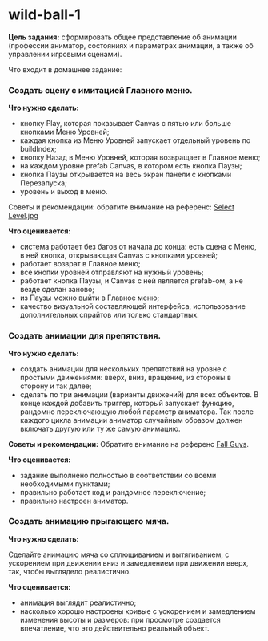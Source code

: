# wild-ball-1

**Цель задания:** сформировать общее представление об анимации (профессии аниматор, состояниях и параметрах анимации, а также об управлении игровыми сценами).



Что входит в домашнее задание:

### Создать сцену с имитацией Главного меню.

**Что нужно сделать:**

 - кнопку Play, которая показывает Canvas с пятью или больше кнопками Меню Уровней;
 - каждая кнопка из Меню Уровней запускает отдельный уровень по buildIndex;
 - кнопку Назад в Меню Уровней, которая возвращает в Главное меню;
 - на каждом уровне prefab Canvas, в котором есть кнопка Паузы;
 - кнопка Паузы открывается на весь экран панели с кнопками Перезапуска;
 - уровень и выход в меню.

Советы и рекомендации: обратите внимание на референс: [Select Level.jpg](https://i.pinimg.com/originals/4b/c3/da/4bc3da6fb7091f79845e7112cdd8f087.jpg)

**Что оценивается:**

 - система работает без багов от начала до конца: есть сцена с Меню, в ней кнопка, открывающая Canvas с кнопками уровней;
 - работает возврат в Главное меню;
 - все кнопки уровней отправляют на нужный уровень;
 - работает кнопка Паузы, и Canvas с ней является prefab-ом, а не везде сделан заново;
 - из Паузы можно выйти в Главное меню;
 - качество визуальной составляющей интерфейса, использование дополнительных спрайтов или только стандартных.

### Создать анимации для препятствия.

**Что нужно сделать:**

 - создать анимации для нескольких препятствий на уровне с простыми движениями: вверх, вниз, вращение, из стороны в сторону и так далее;
 - сделать по три анимации (варианты движений) для всех объектов. В конце каждой добавить триггер, который запускает функцию, рандомно переключающую любой параметр аниматора. Так после каждого цикла анимации аниматор случайным образом должен включать другую или ту же самую анимацию.


**Советы и рекомендации:** Обратите внимание на референс [Fall Guys](https://cdn.vox-cdn.com/thumbor/_jve3498FyT7SHEePZAK_lvczcc=/1400x1400/filters:format(png)/cdn.vox-cdn.com/uploads/chorus_asset/file/16328960/Fall_Guys___Pre_Alpha_Screen_3.png).

**Что оценивается:**

 - задание выполнено полностью в соответствии со всеми необходимыми пунктами;
 - правильно работает код и рандомное переключение;
 - правильно настроен аниматор.

### Создать анимацию прыгающего мяча.

**Что нужно сделать:**

Сделайте анимацию мяча со сплющиванием и вытягиванием, с ускорением при движении вниз и замедлением при движении вверх, так, чтобы выглядело реалистично.


**Что оценивается:**

 - анимация выглядит реалистично;
 - насколько хорошо настроены кривые с ускорением и замедлением изменения высоты и размеров: при просмотре создается впечатление, что это действительно реальный объект.
